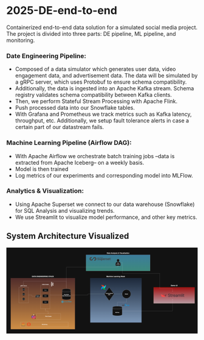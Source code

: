 # 2025-DE-end-to-end
Containerized end-to-end data solution for a simulated social media project. The project is divided into three parts: DE pipeline, ML pipeline, and monitoring.


### Date Engineering Pipeline:
- Composed of a data simulator which generates user data, video engagement data, and advertisement data. The data will be simulated by a gRPC server, which uses Protobuf to ensure schema compatibility.
- Additionally, the data is ingested into an Apache Kafka stream. Schema registry validates schema compatibility between Kafka clients.
- Then, we perform Stateful Stream Processing with Apache Flink.
- Push processed data into our Snowflake tables.
- With Grafana and Prometheus we track metrics such as Kafka latency, throughput, etc. Additionally, we setup fault tolerance alerts in case a certain part of our datastream fails.

### Machine Learning Pipeline (Airflow DAG):
- With Apache Airflow we orchestrate batch training jobs –data is extracted from Apache Iceberg– on a weekly basis.
- Model is then trained
- Log metrics of our experiments and corresponding model into MLFlow.

### Analytics & Visualization:
- Using Apache Superset we connect to our data warehouse (Snowflake) for SQL Analysis and visualizing trends.
- We use Streamlit to visualize model performance, and other key metrics.

## System Architecture Visualized
![system_architecture_image](architecture/System%20Architecture.drawio.png)
